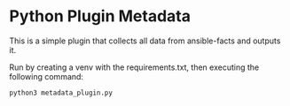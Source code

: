 # Python Plugin Metadata

This is a simple plugin that collects all data from ansible-facts and outputs it.

Run by creating a venv with the requirements.txt, then executing the following command:
```
python3 metadata_plugin.py
```
